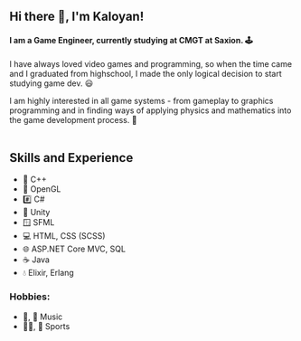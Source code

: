 ## Hi there 👋, I'm Kaloyan!

#### I am a Game Engineer, currently studying at CMGT at Saxion. 🕹️
<p>
  I have always loved video games and programming, so when the time came and I graduated from highschool, I made the only logical decision to start studying game dev. 😃
</p>
I am highly interested in all game systems - from gameplay to graphics programming and in finding ways of applying physics and mathematics into the game development process. 🍎

<br/>
<br/>

## Skills and Experience
* 💾 C++
* 🎦 OpenGL
* #️⃣ C#
* 🔧 Unity
* 🪟 SFML
* 💻 HTML, CSS (SCSS)
* 🌐 ASP.NET Core MVC, SQL
* ☕ Java
* 💧 Elixir, Erlang

### Hobbies:
* 🎸, 🎹 Music
* 🏊‍♂️, 🏀 Sports
